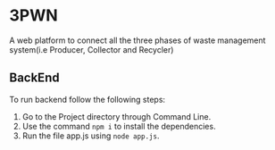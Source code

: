 # 3PWN
A web platform to connect all the three phases of waste management system(i.e Producer, Collector and Recycler)
## BackEnd
To run backend follow the following steps:
1. Go to the Project directory through Command Line.
2. Use the command `npm i` to install the dependencies.
3. Run the file app.js using `node app.js`.
